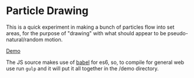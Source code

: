 # Particle Drawing
This is a quick experiment in making a bunch of particles flow into set areas, for the purpose of "drawing" with what should appear to be pseudo-natural/random motion.

[Demo](https://jandorfer.github.io/partidraw/)

The JS source makes use of [babel](http://babeljs.io/) for es6, so, to compile for general web use run `gulp` and it will put it all together in the /demo directory.
